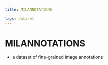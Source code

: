 ```yaml
---
title: MILANNOTATIONS

tags: dataset 
---
```


# MILANNOTATIONS
- a dataset of fine-grained image annotations




























